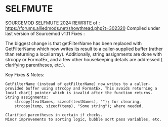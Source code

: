 # SELFMUTE
SOURCEMOD SELFMUTE 2024 REWRITE of : https://forums.alliedmods.net/showthread.php?t=302320
Compiled under last version of Sourcemod v1.11 
Fixes :

The biggest change is that getFilterName has been replaced with GetFilterName which now writes its result to a caller-supplied buffer (rather than returning a local array). Additionally, string assignments are done with strcopy or FormatEx, and a few other housekeeping details are addressed ( clarifying parentheses, etc.).


Key Fixes & Notes:

    GetFilterName (instead of getFilterName) now writes to a caller-provided buffer using strcopy and FormatEx. This avoids returning a local char[] pointer which is invalid after the function returns.
    String assignments:
        strcopy(textNames, sizeof(textNames), ""); for clearing.
        strcopy(temp, sizeof(temp), "Some string"); where needed.
   
    Clarified parentheses in certain if checks.
    Minor improvements to sorting logic, bubble sort pass variables, etc.
